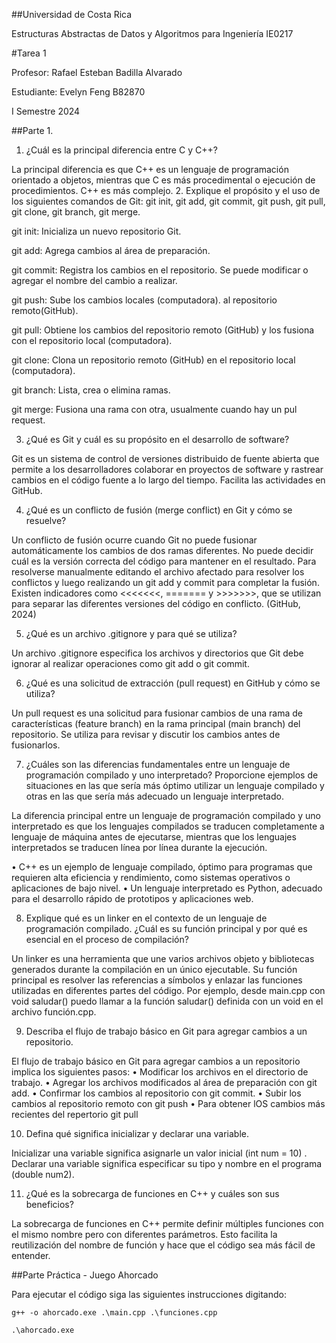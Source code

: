 ##Universidad de Costa Rica

Estructuras Abstractas de Datos y Algoritmos para Ingeniería IE0217

#Tarea 1

Profesor: Rafael Esteban Badilla Alvarado

Estudiante: Evelyn Feng B82870

I Semestre 2024

##Parte 1.

1.	¿Cuál es la principal diferencia entre C y C++?

La principal diferencia es que C++ es un lenguaje de programación orientado a objetos, mientras que C es más procedimental o ejecución de procedimientos. C++ es más complejo.
2.	Explique el propósito y el uso de los siguientes comandos de Git: git init, git add, git commit, git push, git pull, git clone, git branch, git merge.

git init: Inicializa un nuevo repositorio Git.

git add: Agrega cambios al área de preparación.

git commit: Registra los cambios en el repositorio. Se puede modificar o agregar el nombre del cambio a realizar.

git push: Sube los cambios locales (computadora). al repositorio remoto(GitHub).

git pull: Obtiene los cambios del repositorio remoto (GitHub) y los fusiona con el repositorio local (computadora).

git clone: Clona un repositorio remoto (GitHub) en el repositorio local (computadora).

git branch: Lista, crea o elimina ramas.

git merge: Fusiona una rama con otra, usualmente cuando hay un pul request.

3.	¿Qué es Git y cuál es su propósito en el desarrollo de software?

Git es un sistema de control de versiones distribuido de fuente abierta que permite a los desarrolladores colaborar en proyectos de software y rastrear cambios en el código fuente a lo largo del tiempo. Facilita las actividades en GitHub.

4.	¿Qué es un conflicto de fusión (merge conflict) en Git y cómo se resuelve?

Un conflicto de fusión ocurre cuando Git no puede fusionar automáticamente los cambios de dos ramas diferentes. No puede decidir cuál es la versión correcta del código para mantener en el resultado. Para resolverse manualmente editando el archivo afectado para resolver los conflictos y luego realizando un git add y commit para completar la fusión. Existen indicadores como <<<<<<<, ======= y >>>>>>>, que se utilizan para separar las diferentes versiones del código en conflicto. (GitHub, 2024)

5.	¿Qué es un archivo .gitignore y para qué se utiliza?

Un archivo .gitignore especifica los archivos y directorios que Git debe ignorar al realizar operaciones como git add o git commit.

6.	¿Qué es una solicitud de extracción (pull request) en GitHub y cómo se utiliza?

Un pull request es una solicitud para fusionar cambios de una rama de características (feature branch) en la rama principal (main branch) del repositorio. Se utiliza para revisar y discutir los cambios antes de fusionarlos.

7.	¿Cuáles son las diferencias fundamentales entre un lenguaje de programación compilado y uno interpretado? Proporcione ejemplos de situaciones en las que sería más óptimo utilizar un lenguaje compilado y otras en las que sería más adecuado un lenguaje interpretado.

La diferencia principal entre un lenguaje de programación compilado y uno interpretado es que los lenguajes compilados se traducen completamente a lenguaje de máquina antes de ejecutarse, mientras que los lenguajes interpretados se traducen línea por línea durante la ejecución.

•	C++ es un ejemplo de lenguaje compilado, óptimo para programas que requieren alta eficiencia y rendimiento, como sistemas operativos o aplicaciones de bajo nivel.
•	Un lenguaje interpretado es Python, adecuado para el desarrollo rápido de prototipos y aplicaciones web.

8.	Explique qué es un linker en el contexto de un lenguaje de programación compilado. ¿Cuál es su función principal y por qué es esencial en el proceso de compilación?

Un linker es una herramienta que une varios archivos objeto y bibliotecas generados durante la compilación en un único ejecutable. Su función principal es resolver las referencias a símbolos y enlazar las funciones utilizadas en diferentes partes del código. Por ejemplo, desde main.cpp con void saludar() puedo llamar a la función saludar() definida con un void en el archivo función.cpp. 

9.	Describa el flujo de trabajo básico en Git para agregar cambios a un repositorio.

El flujo de trabajo básico en Git para agregar cambios a un repositorio implica los siguientes pasos:
•	Modificar los archivos en el directorio de trabajo.
•	Agregar los archivos modificados al área de preparación con git add.
•	Confirmar los cambios al repositorio con git commit.
•	Subir los cambios al repositorio remoto con git push
•	Para obtener lOS cambios más recientes del repertorio git pull

10.	Defina qué significa inicializar y declarar una variable.

Inicializar una variable significa asignarle un valor inicial (int num = 10) . Declarar una variable significa especificar su tipo y nombre en el programa (double num2).

11.	¿Qué es la sobrecarga de funciones en C++ y cuáles son sus beneficios?

La sobrecarga de funciones en C++ permite definir múltiples funciones con el mismo nombre pero con diferentes parámetros. Esto facilita la reutilización del nombre de función y hace que el código sea más fácil de entender.



##Parte Práctica - Juego Ahorcado

Para ejecutar el código siga las siguientes instrucciones digitando:
```
g++ -o ahorcado.exe .\main.cpp .\funciones.cpp

.\ahorcado.exe
````
